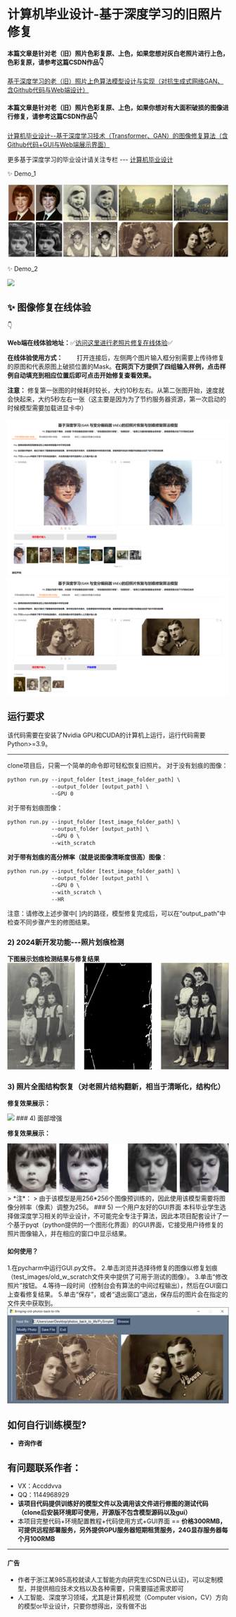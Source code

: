 # 计算机毕业设计-基于深度学习的旧照片修复
#### 本篇文章是针对老（旧）照片色彩复原、上色，如果您想对灰白老照片进行上色，色彩复原，请参考这篇CSDN作品👇

[基于深度学习的老（旧）照片上色算法模型设计与实现（对抗生成式网络GAN、含Github代码与Web端设计）](https://blog.csdn.net/qq_45566099/article/details/138611013)

#### 本篇文章是针对老（旧）照片色彩复原、上色，如果你想对有大面积破损的图像进行修复，请参考这篇CSDN作品👇

[计算机毕业设计--基于深度学习技术（Transformer、GAN）的图像修复算法（含Github代码+GUI与Web端展示界面）](https://blog.csdn.net/qq_45566099/article/details/134942373)

更多基于深度学习的毕业设计请关注专栏 --- [计算机毕业设计](http://t.csdnimg.cn/ZTAtt)

:sparkles: Demo_1

<img src='imgs/0001.jpg'/>

:sparkles: Demo_2

<img src='imgs/HR_result.png'>


## :sparkles: 图像修复在线体验

👇

 **Web端在线体验地址：**:white_check_mark:[访问这里进行老照片修复在线体验](http://zxxserver.e3.luyouxia.net:10853):white_check_mark:



**在线体验使用方式：**
&emsp;&emsp;打开连接后，左侧两个图片输入框分别需要上传待修复的原图和代表原图上破损位置的Mask。**在网页下方提供了四组输入样例，点击样例自动填充到相应位置后即可点击开始修复查看效果。**

**注意：** 修复第一张图的时候耗时较长，大约10秒左右。从第二张图开始，速度就会快起来，大约5秒左右一张（这主要是因为为了节约服务器资源，第一次启动的时候模型需要加载进显卡中）

<img src='imgs/gradio1.png'/>


<img src='imgs/gradio2.png'/>

## 运行要求
该代码需要在安装了Nvidia GPU和CUDA的计算机上运行，运行代码需要Python>=3.9。

<hr>
clone项目后，只需一个简单的命令即可轻松恢复旧照片。
对于没有划痕的图像：

```
python run.py --input_folder [test_image_folder_path] \
              --output_folder [output_path] \
              --GPU 0
```

对于带有划痕图像：

```
python run.py --input_folder [test_image_folder_path] \
              --output_folder [output_path] \
              --GPU 0 \
              --with_scratch
```
**对于带有划痕的高分辨率（就是说图像清晰度很高）图像**：

```
python run.py --input_folder [test_image_folder_path] \
              --output_folder [output_path] \
              --GPU 0 \
              --with_scratch \
              --HR
```

注意：请修改上述步骤中[ ]内的路径，模型修复完成后，可以在“output_path”中检查不同步骤产生的修图结果。

### 2) 2024新开发功能---照片划痕检测

**下图展示划痕检测结果与修复结果**
<img src='imgs/scratch_detection.png'>
### 3) 照片全图结构恢复（对老照片结构翻新，相当于清晰化，结构化）

**修复效果展示：**

<img src='imgs/global.png'>
### 4) 面部增强

**修复效果展示：**

<img src='imgs/face.png'>
> *注*：
> 由于该模型是用256*256个图像预训练的，因此使用该模型需要将图像分辨率（像素）调整为256。
### 5) 一个用户友好的GUI界面
本科毕业学生选择做深度学习相关的毕业设计，不可能完全专注于算法，因此本项目配套设计了一个基于pyqt（python提供的一个图形化界面）的GUI界面，它接受用户待修复的照片图像输入，并在相应的窗口中显示结果。

#### 如何使用？
1.在pycharm中运行GUI.py文件。
2.单击浏览并选择待修复的图像以修复划痕（test_images/old_w_scratch文件夹中提供了可用于测试的图像）。
3.单击“修改照片”按钮。
4.等待一段时间（控制台会有算法的中间过程输出），然后在GUI窗口上查看修复结果。
5.单击“保存”，或者“退出窗口”退出，保存后的图片会在指定的文件夹中获取到。
<img src='imgs/gui.PNG'>
## 如何自行训练模型?

- **咨询作者**

## 有问题联系作者：
- VX：Accddvva
- QQ：1144968929
- **该项目代码提供训练好的模型文件以及调用该文件进行修图的测试代码（clone后安装环境即可使用，开源版不包含模型源码以及gui）**
- 本项目完整代码+环境配置教程+代码使用方式+GUI界面 == **价格300RMB，可提供远程部署服务，另外提供GPU服务器短期租赁服务，24G显存服务器每个月100RMB**

<hr>

#### 广告
- 作者于浙江某985高校就读人工智能方向研究生(CSDN已认证)，可以定制模型，并提供相应技术文档以及各种需要，只需要描述需求即可
- 人工智能、深度学习领域，尤其是计算机视觉（Computer vision，CV）方向的模型or毕业设计，只要你想得出，没有做不出
